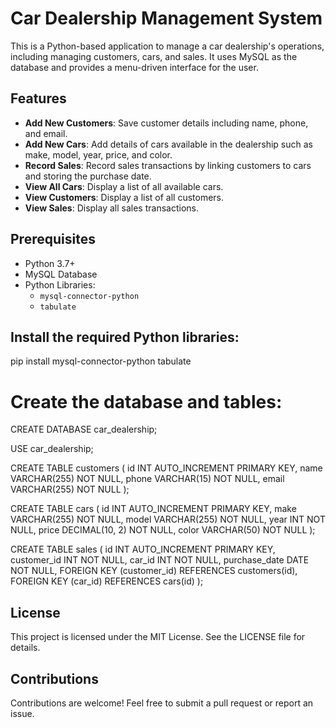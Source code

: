 # Car Dealership Management System

This is a Python-based application to manage a car dealership's operations, including managing customers, cars, and sales. It uses MySQL as the database and provides a menu-driven interface for the user.

## Features

- **Add New Customers**: Save customer details including name, phone, and email.
- **Add New Cars**: Add details of cars available in the dealership such as make, model, year, price, and color.
- **Record Sales**: Record sales transactions by linking customers to cars and storing the purchase date.
- **View All Cars**: Display a list of all available cars.
- **View Customers**: Display a list of all customers.
- **View Sales**: Display all sales transactions.

## Prerequisites

- Python 3.7+
- MySQL Database
- Python Libraries:
  - `mysql-connector-python`
  - `tabulate`

## Install the required Python libraries:


pip install mysql-connector-python tabulate

# Create the database and tables:


CREATE DATABASE car_dealership;

USE car_dealership;

CREATE TABLE customers (
    id INT AUTO_INCREMENT PRIMARY KEY,
    name VARCHAR(255) NOT NULL,
    phone VARCHAR(15) NOT NULL,
    email VARCHAR(255) NOT NULL
);

CREATE TABLE cars (
    id INT AUTO_INCREMENT PRIMARY KEY,
    make VARCHAR(255) NOT NULL,
    model VARCHAR(255) NOT NULL,
    year INT NOT NULL,
    price DECIMAL(10, 2) NOT NULL,
    color VARCHAR(50) NOT NULL
);

CREATE TABLE sales (
    id INT AUTO_INCREMENT PRIMARY KEY,
    customer_id INT NOT NULL,
    car_id INT NOT NULL,
    purchase_date DATE NOT NULL,
    FOREIGN KEY (customer_id) REFERENCES customers(id),
    FOREIGN KEY (car_id) REFERENCES cars(id)
);

## License
This project is licensed under the MIT License. See the LICENSE file for details.

## Contributions
Contributions are welcome! Feel free to submit a pull request or report an issue.
